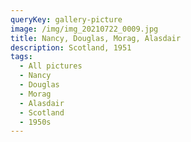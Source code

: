 ```yaml
---
queryKey: gallery-picture
image: /img/img_20210722_0009.jpg
title: Nancy, Douglas, Morag, Alasdair
description: Scotland, 1951
tags:
  - All pictures
  - Nancy
  - Douglas
  - Morag
  - Alasdair
  - Scotland
  - 1950s
---
```

